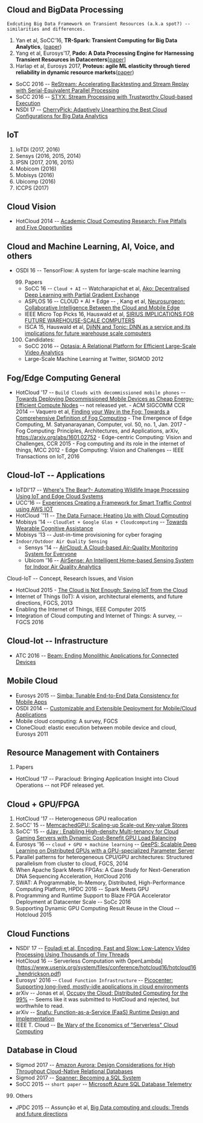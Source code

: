 
Cloud and BigData Processing
------------------
`Exdcuting Big Data Framework on Transient Resources (a.k.a spot?) -- similarities and differences.`
  1. Yan et al, SoCC'16, <B>TR-Spark: Transient Computing for Big Data Analytics</B>, ([paper](http://dl.acm.org/citation.cfm?id=2987576&CFID=768649757&CFTOKEN=85015211))
  2. Yang et al, Eurosys'17, <B>Pado: A Data Processing Engine for Harnessing Transient Resources in Datacenters</B>[[paper](http://dl.acm.org/citation.cfm?id=3064181)]
  3. Harlap et al, Eurosys 2017, <B>Proteus: agile ML elasticity through tiered reliability in dynamic resource markets</B>([paper](http://www.pdl.cmu.edu/PDL-FTP/BigLearning/Proteus.pdf))

- SoCC 2016 -- [ReStream: Accelerating Backtesting and Stream Replay with Serial-Equivalent Parallel Processing](http://dl.acm.org/authorize?N12970)
- SoCC 2016 -- [STYX: Stream Processing with Trustworthy Cloud-based Execution](http://dl.acm.org/authorize?N12971)
- NSDI 17 -- [CherryPick: Adaptively Unearthing the Best Cloud Configurations for Big Data Analytics](https://www.usenix.org/system/files/conference/nsdi17/nsdi17-alipourfard.pdf)

IoT
-----
  1. IoTDI (2017, 2016)
  2. Sensys  (2016, 2015, 2014)
  3. IPSN (2017, 2016, 2015)  
  4. Mobicom (2016)
  5. Mobisys (2016)
  6. Ubicomp (2016)
  7. ICCPS (2017)

Cloud Vision
-------
- HotCloud 2014 -- [Academic Cloud Computing Research: Five Pitfalls and Five Opportunities](https://www.usenix.org/system/files/conference/hotcloud14/hotcloud14-barker.pdf)



Cloud and Machine Learning, AI, Voice, and others
------
- OSDI 16 -- TensorFlow: A system for large-scale machine learning

  99. Papers
    - SoCC 16 -- `Cloud + AI` -- Watcharapichat et al, [Ako: Decentralised Deep Learning with Partial Gradient Exchange](http://dl.acm.org/authorize?N12952)
    - ASPLOS 16 -- CLOUD + AI + Edge -- , Kang et al, [Neurosurgeon: Collaborative Intelligence Between the Cloud and Mobile Edge](http://dl.acm.org/citation.cfm?id=3037698)
    - IEEE Micro Top Picks 16, Hauswald et al, [SIRIUS IMPLICATIONS FOR FUTURE WAREHOUSE-SCALE COMPUTERS](https://www.computer.org/cms/Computer.org/ComputingNow/issues/2016/08/mmi2016030042.pdf)
    - ISCA 15, Hauswald et al, [DjiNN and Tonic: DNN as a service and its implications for future warehouse scale computers](http://dl.acm.org/citation.cfm?id=2749472)

  100. Candidates:
    - SoCC 2016 -- [Optasia: A Relational Platform for Efficient Large-Scale Video Analytics](http://dl.acm.org/authorize?N12950)
    - Large-Scale Machine Learning at Twitter, SIGMOD 2012



Fog/Edge Computing General
------
   - HotCloud '17 -- `Build Clouds with decommissioned mobile phones` -- [Towards Deploying Decommissioned Mobile Devices as Cheap Energy-Efficient Compute Nodes](https://www.usenix.org/conference/hotcloud17/program/presentation/shahrad) -- not released yet.
    - ACM SIGCOMM CCR 2014 -- Vaquero et al, [Finding your Way in the Fog: Towards a Comprehensive Definition of Fog Computing](http://dl.acm.org/citation.cfm?id=2677052)
    - The Emergence of Edge Computing, M. Satyanarayanan, Computer, vol. 50, no. 1, Jan. 2017
    - Fog Computing: Principles, Architectures, and Applications, arXiv, https://arxiv.org/abs/1601.02752
    - Edge-centric Computing: Vision and Challenges, CCR 2015
    - Fog computing and its role in the internet of things, MCC 2012
    - Edge Computing: Vision and Challenges -- IEEE Transactions on IoT, 2016






Cloud-IoT -- Applications
----------------------
- IoTDI'17 -- [Where's The Bear?- Automating Wildlife Image Processing Using IoT and Edge Cloud Systems](http://dl.acm.org/citation.cfm?id=3054986)
- UCC'16 -- [Experiences Creating a Framework for Smart Traffic Control using AWS IOT](http://martyhumphrey.info/pdf/Tarneberg_aws_iot_UCC2016.pdf)
- HotCloud `'11 -- [The Data Furnace: Heating Up with Cloud Computing](https://www.usenix.org/legacy/events/hotcloud11/tech/final_files/LiuGoraczko.pdf)
- Mobisys '14 -- `Cloudlet + Google Glas + Cloudcomputing` -- [Towards Wearable Cognitive Assistance](http://dl.acm.org/citation.cfm?id=2594383)
- Mobisys '13 -- Just-in-time provisioning for cyber foraging
- `Indoor/Outdoor Air Quality Sensing`
  - Sensys '14 -- [AirCloud: A Cloud-based Air-Quality Monitoring System for Everyone](http://dl.acm.org/citation.cfm?id=2668346)
  - Ubicom '16 -- [AirSense: An Intelligent Home-based Sensing System for Indoor Air Quality Analytics](http://dl.acm.org/citation.cfm?id=2971720)

Cloud-IoT -- Concept, Research Issues, and Vision
- HotCloud 2015 - [The Cloud is Not Enough: Saving IoT from the Cloud](https://www.usenix.org/system/files/conference/hotcloud15/hotcloud15-zhang.pdf)
- Internet of Things (IoT): A vision, architectural elements, and future directions, FGCS, 2013
- Enabling the Internet of Things, IEEE Computer 2015
- Integration of Cloud computing and Internet of Things: A survey, -- FGCS 2016


Cloud-Iot -- Infrastructure
-------------------------
- ATC 2016 -- [Beam: Ending Monolithic Applications for Connected Devices](https://www.usenix.org/system/files/conference/atc16/atc16_paper-shen.pdf)


Mobile Cloud
-------------------------
- Eurosys 2015 -- [Simba: Tunable End-to-End Data Consistency for Mobile Apps](http://dl.acm.org/citation.cfm?id=2741974)
- OSDI 2014 -- [Customizable and Extensible Deployment for Mobile/Cloud Applications](https://www.usenix.org/system/files/conference/osdi14/osdi14-paper-zhang.pdf)
- Mobile cloud computing: A survey, FGCS
- CloneCloud: elastic execution between mobile device and cloud, Eurosys 2011


Resource Management with Containers
-------------
1. Papers
  - HotCloud '17 -- Paracloud: Bringing Application Insight into Cloud Operations -- not PDF released yet.

Cloud + GPU/FPGA
-------------
1. HotCloud '17 -- Heterogeneous GPU reallocation
2. SoCC' 15 -- [MemcachedGPU: Scaling-up Scale-out Key-value Stores](http://dl.acm.org/citation.cfm?id=2806836&CFID=942941262&CFTOKEN=81517061)
3. SoCC' 15 -- [dJay : Enabling High-density Multi-tenancy for Cloud Gaming Servers with Dynamic Cost-Benefit GPU Load Balancing](https://www.microsoft.com/en-us/research/wp-content/uploads/2016/06/djay_camera_ready_v2_acmdl.pdf)
4. Eurosys '16 -- `cloud + GPU + machine learning` -- [GeePS: Scalable Deep Learning on Distributed GPUs with a GPU-specialized Parameter Server](http://dl.acm.org/citation.cfm?doid=2901318.2901323)
6. Parallel patterns for heterogeneous CPU/GPU architectures: Structured parallelism from cluster to cloud, FGCS, 2014
7. When Apache Spark Meets FPGAs: A Case Study for Next-Generation DNA Sequencing Acceleration, HotCloud 2016
8. SWAT: A Programmable, In-Memory, Distributed, High-Performance Computing Platform, HPDC 2016 -- Spark Meets GPU
9. Programming and Runtime Support to Blaze FPGA Accelerator Deployment at Datacenter Scale -- SoCc 2016
10. Supporting Dynamic GPU Computing Result Reuse in the Cloud -- Hotcloud 2015




Cloud Functions
-------------
- NSDI' 17 -- [Fouladi et al, Encoding, Fast and Slow: Low-Latency Video Processing Using Thousands of Tiny Threads](https://www.usenix.org/system/files/conference/nsdi17/nsdi17-fou[ladi.pdf)
- HotCloud 16 -- Serverless Computation with OpenLambda](https://www.usenix.org/system/files/conference/hotcloud16/hotcloud16_hendrickson.pdf)
- Eurosys' 2016 -- `Cloud Function Infrastructure` -- [Picocenter: Supporting long-lived, mostly-idle applications in cloud environments](http://dl.acm.org/citation.cfm?id=2901345)
- arXiv -- Jonas et al, [Occupy the Cloud: Distributed Computing for the 99%](https://arxiv.org/abs/1702.04024) -- Seems like it was submitted to HotCloud and rejected, but worthwhile to read.
- arXiv -- [Snafu: Function-as-a-Service (FaaS) Runtime Design and Implementation](https://arxiv.org/pdf/1703.07562.pdf)
- IEEE T. Cloud -- [Be Wary of the Economics of "Serverless" Cloud Computing](http://ieeexplore.ieee.org/document/7912239/)


Database in Cloud
-------------
- Sigmod 2017 -- [Amazon Aurora: Design Considerations for High Throughput Cloud-Native Relational Databases](http://dl.acm.org/citation.cfm?id=3056101)
- Sigmod 2017 -- [Spanner: Becoming a SQL System](http://dl.acm.org/citation.cfm?id=3056103)
- SoCC 2015 -- `short paper` -- [Microsoft Azure SQL Database Telemetry](http://dl.acm.org/citation.cfm?id=2806845&CFID=942941262&CFTOKEN=81517061)

99. Others
  - JPDC 2015 -- Assunção  et al, [Big Data computing and clouds: Trends and future directions](http://www.sciencedirect.com/science/article/pii/S0743731514001452)
